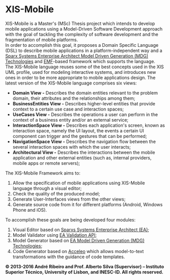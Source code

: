 XIS-Mobile
==========

XIS-Mobile is a Master's (MSc) Thesis project which intends to develop mobile applications using a Model-Driven Software Development approach with the goal of tackling the complexity of software development and the fragmentation of mobile platforms.  
	In order to accomplish this goal, it proposes a Domain Specific Language (DSL) to describe mobile applications in a platform-independent way and a [Sparx Systems Enterprise Architect Model Driven Generation (MDG) Technologies](http://www.sparxsystems.com/enterprise_architect_user_guide/9.3/standard_uml_models/mdgtechnologies.html) and [EMF](http://www.eclipse.org/modeling/emf)-based framework which supports the language.  
The XIS-Mobile language reuses some of the best concepts used in the XIS UML profile, used for modeling interactive systems, and introduces new ones in order to be more appropriate to mobile applications design. The latest version of the XIS-Mobile language comprises six views:

- **Domain View -** Describes the domain entities relevant to the problem domain, their attributes and the relationships among them;
- **BusinessEntities View -** Describes higher-level entities that provide context to a certain use case and interaction spaces;
- **UseCases View -** Describes the operations a user can perform in the context of a business entity and/or an external service;
- **InteractionSpace View -** Describes each application's screen, known as interaction space, namely the UI layout, the events a certain UI component can trigger and the gestures that can be performed;
- **NavigationSpace View -** Describes the navigation flow between the several interaction spaces with which the user interacts;
- **Architectural View -** Describes the interactions between the mobile application and other external entities (such as, internal providers, mobile apps or remote servers);

The XIS-Mobile Framework aims to:

1. Allow the specification of mobile applications using XIS-Mobile language through a visual editor;
2. Check the quality of the produced model;
3. Generate User-Interfaces views from the other views;
4. Generate source code from it for different platforms (Android, Windows Phone and iOS).

To accomplish these goals are being developed four modules:

1. Visual Editor based on [Sparxs Systems Enterprise Architect (EA)](http://www.sparxsystems.com.au/products/ea);
2. Model Validator using  [EA Validation API](http://www.sparxsystems.com/enterprise_architect_user_guide/10/automation_and_scripting/model_validation_example.html);
3. Model Generator based on [EA Model Driven Generation (MDG) Technologies](http://www.sparxsystems.com/enterprise_architect_user_guide/9.2/standard_uml_models/mdgtechnologies.html);
4. Code Generator based on [Acceleo](http://www.eclipse.org/acceleo) which allows model-to-text transformations with the guidance of code templates.

**© 2013-2016 André Ribeiro and Prof. Alberto Silva (Supervisor) – Instituto Superior Técnico, University of Lisbon, and INESC-ID. All rights reserved.**